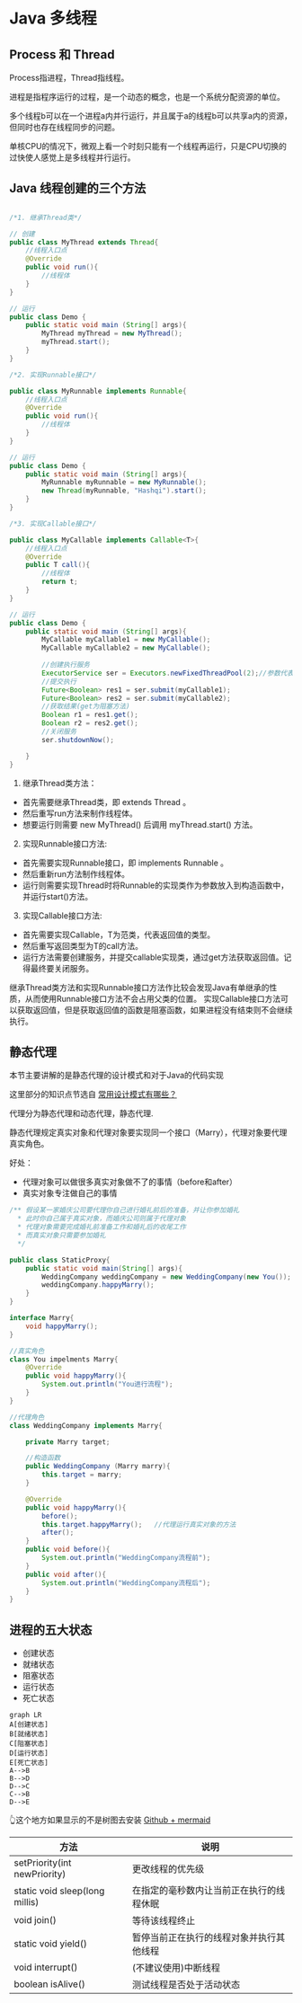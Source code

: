 # Java 多线程

## Process 和 Thread

Process指进程，Thread指线程。

进程是指程序运行的过程，是一个动态的概念，也是一个系统分配资源的单位。

多个线程b可以在一个进程a内并行运行，并且属于a的线程b可以共享a内的资源，但同时也存在线程同步的问题。

单核CPU的情况下，微观上看一个时刻只能有一个线程再运行，只是CPU切换的过快使人感觉上是多线程并行运行。

## Java 线程创建的三个方法

```java

/*1. 继承Thread类*/

// 创建
public class MyThread extends Thread{
    //线程入口点
    @Override
    public void run(){
        //线程体
    }
} 

// 运行
public class Demo {
    public static void main (String[] args){
        MyThread myThread = new MyThread();
        myThread.start();
    }
} 

/*2. 实现Runnable接口*/

public class MyRunnable implements Runnable{
    //线程入口点
    @Override
    public void run(){
        //线程体
    }
}

// 运行
public class Demo {
    public static void main (String[] args){
        MyRunnable myRunnable = new MyRunnable();
        new Thread(myRunnable, "Hashqi").start();
    }
} 

/*3. 实现Callable接口*/

public class MyCallable implements Callable<T>{
    //线程入口点
    @Override
    public T call(){
        //线程体
        return t;
    }
}

// 运行
public class Demo {
    public static void main (String[] args){
        MyCallable myCallable1 = new MyCallable();
        MyCallable myCallable2 = new MyCallable();
        
        //创建执行服务
        ExecutorService ser = Executors.newFixedThreadPool(2);//参数代表有几个线程
        //提交执行
        Future<Boolean> res1 = ser.submit(myCallable1);
        Future<Boolean> res2 = ser.submit(myCallable2);
        //获取结果(get为阻塞方法)
        Boolean r1 = res1.get();
        Boolean r2 = res2.get();
        //关闭服务
        ser.shutdownNow();

    }
} 

```

1. 继承Thread类方法：
- 首先需要继承Thread类，即 extends Thread 。
- 然后重写run方法来制作线程体。
- 想要运行则需要 new MyThread() 后调用 myThread.start() 方法。

2. 实现Runnable接口方法:
- 首先需要实现Runnable接口，即 implements Runnable 。
- 然后重新run方法制作线程体。
- 运行则需要实现Thread时将Runnable的实现类作为参数放入到构造函数中，并运行start()方法。

3. 实现Callable接口方法:
- 首先需要实现Callable<T>，T为范类，代表返回值的类型。
- 然后重写返回类型为T的call方法。
- 运行方法需要创建服务，并提交callable实现类，通过get方法获取返回值。记得最终要关闭服务。

继承Thread类方法和实现Runnable接口方法作比较会发现Java有单继承的性质，从而使用Runnable接口方法不会占用父类的位置。
实现Callable接口方法可以获取返回值，但是获取返回值的函数是阻塞函数，如果进程没有结束则不会继续执行。

## 静态代理

本节主要讲解的是静态代理的设计模式和对于Java的代码实现

这里部分的知识点节选自 [常用设计模式有哪些？](https://refactoringguru.cn/design-patterns)

代理分为静态代理和动态代理，静态代理.

静态代理规定真实对象和代理对象要实现同一个接口（Marry），代理对象要代理真实角色。

好处：
- 代理对象可以做很多真实对象做不了的事情（before和after）
- 真实对象专注做自己的事情

```java
/** 假设某一家婚庆公司要代理你自己进行婚礼前后的准备，并让你参加婚礼
  * 此时你自己属于真实对象，而婚庆公司则属于代理对象
  * 代理对象需要完成婚礼前准备工作和婚礼后的收尾工作
  * 而真实对象只需要参加婚礼
  */

public class StaticProxy{
    public static void main(String[] args){
        WeddingCompany weddingCompany = new WeddingCompany(new You());
        weddingCompany.happyMarry();
    }
}

interface Marry{
    void happyMarry();
}

//真实角色
class You impelments Marry{
    @Override
    public void happyMarry(){
        System.out.println("You进行流程");
    }
}

//代理角色
class WeddingCompany implements Marry{

    private Marry target;

    //构造函数
    public WeddingCompany (Marry marry){
        this.target = marry;
    }

    @Override
    public void happyMarry(){
        before();
        this.target.happyMarry();   //代理运行真实对象的方法
        after();
    }
    public void before(){
        System.out.println("WeddingCompany流程前");
    }
    public void after(){
        System.out.println("WeddingCompany流程后");
    }
}

```

## 进程的五大状态

- 创建状态
- 就绪状态
- 阻塞状态
- 运行状态
- 死亡状态

```mermaid
graph LR
A[创建状态]
B[就绪状态]
C[阻塞状态]
D[运行状态]
E[死亡状态]
A-->B
B-->D
D-->C
C-->B
D-->E
```
👆这个地方如果显示的不是树图去安装 [Github + mermaid](https://github.com/BackMarket/github-mermaid-extension)

| 方法 | 说明 |
| ---- | ---- |
| setPriority(int newPriority)  | 更改线程的优先级 |
| static void sleep(long millis)  | 在指定的毫秒数内让当前正在执行的线程休眠 |
| void join()  | 等待该线程终止 |
| static void yield()  | 暂停当前正在执行的线程对象并执行其他线程 |
| void interrupt()  | (不建议使用)中断线程 |
| boolean isAlive()  | 测试线程是否处于活动状态 |
